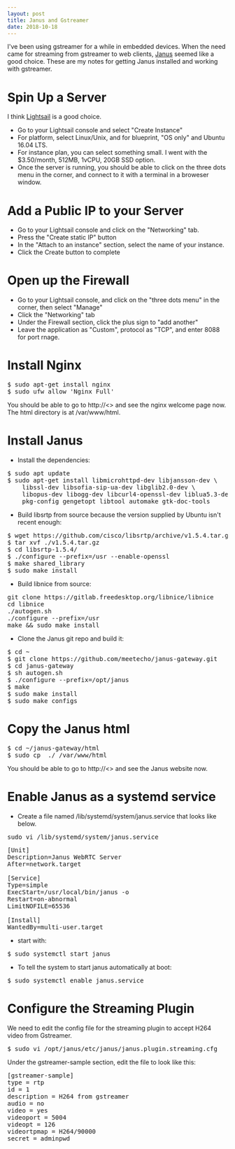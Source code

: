 ```yaml
---
layout: post
title: Janus and Gstreamer
date: 2018-10-18
---
```


I've been using gstreamer for a while in embedded devices.  When the need came for streaming from gstreamer to web clients,
[Janus](https://janus.conf.meetecho.com/) seemed like a good choice.  These are my notes for getting Janus installed and working with gstreamer.

# Spin Up a Server
I think [Lightsail](https://lightsail.aws.amazon.com) is a good choice.

* Go to your Lightsail console and select "Create Instance"
* For platform, select Linux/Unix, and for blueprint, "OS only" and Ubuntu 16.04 LTS.
* For instance plan, you can select something small.  I went with the $3.50/month, 512MB, 1vCPU, 20GB SSD option.
* Once the server is running, you should be able to click on the three dots menu in the corner, and connect to it with
a terminal in a broweser window.

# Add a Public IP to your Server
* Go to your Lightsail console and click on the "Networking" tab.
* Press the "Create static IP" button
* In the "Attach to an instance" section, select the name of your instance.
* Click the Create button to complete

# Open up the Firewall
* Go to your Lightsail console, and click on the "three dots menu" in the corner, then select "Manage"
* Click the "Networking" tab
* Under the Firewall section, click the plus sign to "add another"
* Leave the application as "Custom", protocol as "TCP", and enter 8088 for port rnage.

# Install Nginx
<pre>
$ sudo apt-get install nginx
$ sudo ufw allow 'Nginx Full'
</pre>
You should be able to go to http://<<your public ip>> and see the nginx welcome page now.  
The html directory is at /var/www/html.
	
# Install Janus
* Install the dependencies:
<pre>
$ sudo apt update
$ sudo apt-get install libmicrohttpd-dev libjansson-dev \
	libssl-dev libsofia-sip-ua-dev libglib2.0-dev \
	libopus-dev libogg-dev libcurl4-openssl-dev liblua5.3-dev \
	pkg-config gengetopt libtool automake gtk-doc-tools
</pre>
* Build libsrtp from source because the version supplied by Ubuntu isn't recent enough:
<pre>
$ wget https://github.com/cisco/libsrtp/archive/v1.5.4.tar.gz
$ tar xvf ./v1.5.4.tar.gz 
$ cd libsrtp-1.5.4/
$ ./configure --prefix=/usr --enable-openssl
$ make shared_library
$ sudo make install
</pre>
* Build libnice from source:
<pre>
git clone https://gitlab.freedesktop.org/libnice/libnice
cd libnice
./autogen.sh
./configure --prefix=/usr
make && sudo make install
</pre>
* Clone the Janus git repo and build it:
<pre>
$ cd ~
$ git clone https://github.com/meetecho/janus-gateway.git
$ cd janus-gateway
$ sh autogen.sh
$ ./configure --prefix=/opt/janus
$ make
$ sudo make install
$ sudo make configs
</pre>

# Copy the Janus html
<pre>
$ cd ~/janus-gateway/html
$ sudo cp  ./ /var/www/html
</pre>
You should be able to go to http://<<your public ip>> and see the Janus website now.

# Enable Janus as a systemd service
* Create a file named /lib/systemd/system/janus.service that looks like below.
<pre>
sudo vi /lib/systemd/system/janus.service
</pre>
<pre>
[Unit]
Description=Janus WebRTC Server
After=network.target

[Service]
Type=simple
ExecStart=/usr/local/bin/janus -o
Restart=on-abnormal
LimitNOFILE=65536

[Install]
WantedBy=multi-user.target
</pre>
* start with:
<pre>
$ sudo systemctl start janus
</pre>
* To tell the system to start janus automatically at boot:
<pre>
$ sudo systemctl enable janus.service
</pre>

# Configure the Streaming Plugin
We need to edit the config file for the streaming plugin to accept H264 video from Gstreamer.
<pre>
$ sudo vi /opt/janus/etc/janus/janus.plugin.streaming.cfg
</pre>
Under the gstreamer-sample section, edit the file to look like this:
<pre>
[gstreamer-sample]
type = rtp
id = 1
description = H264 from gstreamer
audio = no
video = yes
videoport = 5004
videopt = 126
videortpmap = H264/90000
secret = adminpwd
</pre>






